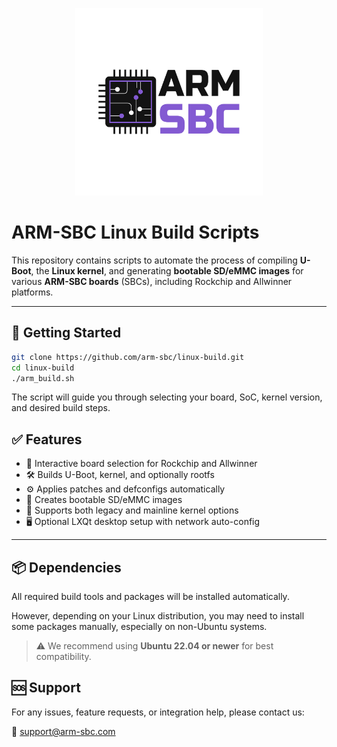 <p align="center">
  <img src="https://github.com/arm-sbc/binaries/raw/4c90a82d521facf25e208e4319aa818ec815b6f4/ARM_SBC_LOGO.jpg" alt="ARM-SBC Logo" width="300"/>
</p>

# ARM-SBC Linux Build Scripts

This repository contains scripts to automate the process of compiling **U-Boot**, the **Linux kernel**, and generating **bootable SD/eMMC images** for various **ARM-SBC boards** (SBCs), including Rockchip and Allwinner platforms.

---

## 🚀 Getting Started

```bash
git clone https://github.com/arm-sbc/linux-build.git
cd linux-build
./arm_build.sh
```

The script will guide you through selecting your board, SoC, kernel version, and desired build steps.

## ✅ Features

- 🌟 Interactive board selection for Rockchip and Allwinner
- 🛠️ Builds U-Boot, kernel, and optionally rootfs
- ⚙️ Applies patches and defconfigs automatically
- 💾 Creates bootable SD/eMMC images
- 🐧 Supports both legacy and mainline kernel options
- 🖥️ Optional LXQt desktop setup with network auto-config

---

## 📦 Dependencies

All required build tools and packages will be installed automatically.

However, depending on your Linux distribution, you may need to install some packages manually, especially on non-Ubuntu systems.

> ⚠️ We recommend using **Ubuntu 22.04 or newer** for best compatibility.


## 🆘 Support
For any issues, feature requests, or integration help, please contact us:

📧 support@arm-sbc.com
